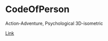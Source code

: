 # CodeOfPerson
 
Action-Adventure, Psychological
3D-isometric
<p><a href="https://andrey-ma.itch.io/codeofperson">Link</a></p>
